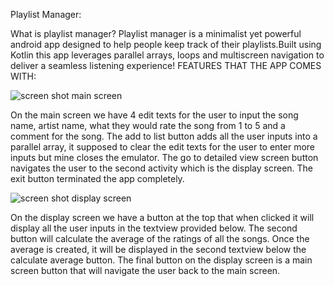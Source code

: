 Playlist Manager:

What is playlist manager?
Playlist manager is a minimalist yet powerful android app designed to help people keep track of their playlists.Built using Kotlin this app leverages parallel arrays, loops and multiscreen navigation to deliver a seamless listening experience!
FEATURES THAT THE APP COMES WITH:

![screen shot main screen](https://github.com/user-attachments/assets/a3840961-0c97-48cd-ab71-f9690ec1061a)

On the main screen we have 4 edit texts for the user to input the song name, artist name, what they would rate the song from 1 to 5 and a comment for the song. The add to list button adds all the user inputs into a parallel array, it supposed to clear the edit texts for the user to enter more inputs but mine closes the emulator. The go to detailed view screen button navigates the user to the second activity which is the display screen. The exit button terminated the app completely.

![screen shot display screen](https://github.com/user-attachments/assets/e785d3f7-ea96-4335-b0fd-2d54909b7b09)

On the display screen we have a button at the top that when clicked it will display all the user inputs in the textview provided below. The second button will calculate the average of the ratings of all the songs. Once the average is created, it will be displayed in the second textview below the calculate average button. The final button on the display screen is a main screen button that will navigate the user back to the main screen.

